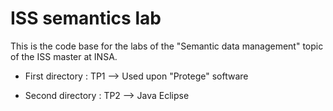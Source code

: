 # ISS semantics lab

This is the code base for the labs of the "Semantic data management" topic of the ISS master at INSA.

- First directory : TP1
	--> Used upon "Protege" software


- Second directory : TP2 
	--> Java Eclipse